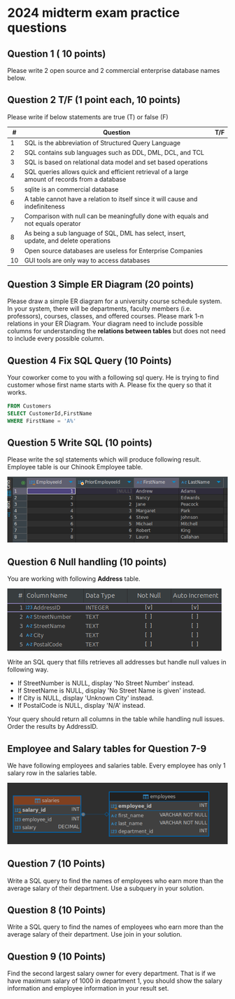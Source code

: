 # 2024 midterm exam practice questions

## Question 1 ( 10 points)

 Please write 2 open source and 2 commercial enterprise database names below. 

## Question 2 T/F (1 point each, 10 points)

Please write if below statements are true (T) or false (F)

| # | Question |T/F|
|---|---|---|
| 1 | SQL is the abbreviation of Structured Query Language |  |
| 2 | SQL contains sub languages such as DDL, DML, DCL, and TCL |  |
| 3 | SQL is based on relational data model and set based operations |  |
| 4 | SQL queries allows quick and efficient retrieval of a large amount of records from a database |  |
| 5 | sqlite is an commercial database |  |
| 6 | A table cannot have a relation to itself since it will cause and indefiniteness |  |
| 7 | Comparison with null can be meaningfully done with equals and not equals operator |  |
| 8 | As being a sub language of SQL, DML has select, insert, update, and delete operations |  |
| 9 | Open source databases are useless for Enterprise Companies |  |
| 10 | GUI tools are only way to access databases |  |

## Question 3 Simple ER Diagram (20 points)

Please draw a simple ER diagram for a university course schedule system.  
In your system, there will be departments, faculty members (i.e. professors), courses, classes, and offered courses.
Please mark 1-n relations in your ER Diagram.
Your diagram need to include possible columns for understanding the **relations between tables** but does not need to include every possible column.

## Question 4 Fix SQL Query (10 Points)

Your coworker come to you with a following sql query.
He is trying to find customer whose first name starts with A.
Please fix the query so that it works.


```sql
FROM Customers
SELECT CustomerId,FirstName
WHERE FirstName = 'A%'
```

## Question 5 Write SQL (10 points)

Please write the sql statements which will produce following result.
Employee table is our Chinook Employee table.

![prior employee id result set](./images/prior-employee-id.png)

## Question 6 Null handling (10 points)

You are working with following **Address** table.

![Address](./images/address-table.png)

Write an SQL query that fills retrieves all addresses but handle null values in following way.

- If StreetNumber is NULL, display 'No Street Number' instead.
- If StreetName is NULL, display 'No Street Name is given' instead.
- If City is NULL, display 'Unknown City' instead.
- If PostalCode is NULL, display 'N/A' instead.

Your query should return all columns in the table while handling null issues. Order the results by AddressID.

## Employee and Salary tables for Question 7-9

We have following employees and salaries table.
Every employee has only 1 salary row in the salaries table.

![Salaries and Employee](./images/salary-employee.png)

## Question 7 (10 Points)

Write a SQL query to find the names of employees who earn more than the average salary of their department. 
Use a subquery in your solution.


## Question 8 (10 Points)

Write a SQL query to find the names of employees who earn more than the average salary of their department. 
Use join in your solution.

## Question 9 (10 Points)

Find the second largest salary owner for every department.
That is if we have maximum salary of 1000 in department 1, you should show the salary information and employee information in your result set.


